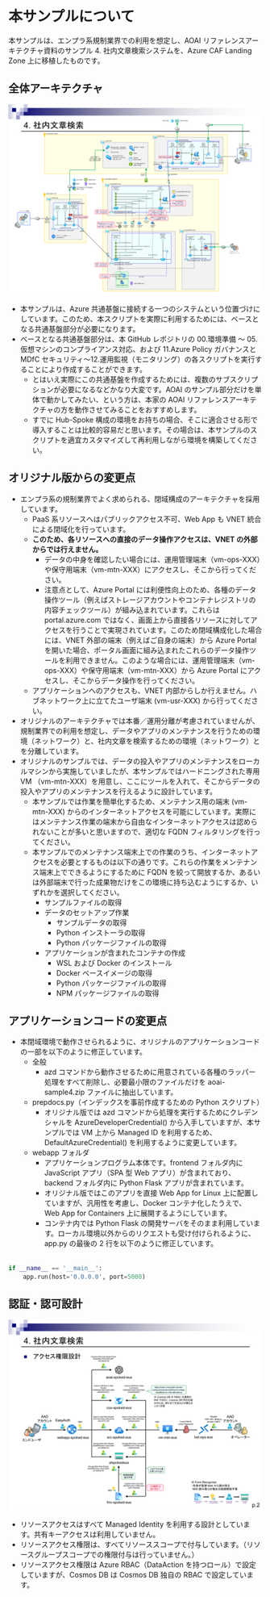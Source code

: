 # 本サンプルについて

本サンプルは、エンプラ系規制業界での利用を想定し、AOAI リファレンスアーキテクチャ資料のサンプル 4. 社内文章検索システムを、Azure CAF Landing Zone 上に移植したものです。

## 全体アーキテクチャ

![Alt text](images/AOAI_ReferenceArchiceture.ppt.png)

- 本サンプルは、Azure 共通基盤に接続する一つのシステムという位置づけにしています。このため、本スクリプトを実際に利用するためには、ベースとなる共通基盤部分が必要になります。
- ベースとなる共通基盤部分は、本 GitHub レポジトリの 00.環境準備 ～ 05.仮想マシンのコンプライアンス対応、および 11.Azure Policy ガバナンスと MDfC セキュリティ～12.運用監視（モニタリング）の各スクリプトを実行することにより作成することができます。
  - とはいえ実際にこの共通基盤を作成するためには、複数のサブスクリプションが必要になるなどかなり大変です。AOAI のサンプル部分だけを単体で動かしてみたい、という方は、本家の AOAI リファレンスアーキテクチャの方を動作させてみることをおすすめします。
  - すでに Hub-Spoke 構成の環境をお持ちの場合、そこに適合させる形で導入することは比較的容易だと思います。その場合は、本サンプルのスクリプトを適宜カスタマイズして再利用しながら環境を構築してください。

## オリジナル版からの変更点

- エンプラ系の規制業界でよく求められる、閉域構成のアーキテクチャを採用しています。
  - PaaS 系リソースへはパブリックアクセス不可、Web App も VNET 統合による閉域化を行っています。
  - **このため、各リソースへの直接のデータ操作アクセスは、VNET の外部からでは行えません。**
    - データの中身を確認したい場合には、運用管理端末（vm-ops-XXX）や保守用端末（vm-mtn-XXX）にアクセスし、そこから行ってください。
    - 注意点として、Azure Portal には利便性向上のため、各種のデータ操作ツール（例えばストレージアカウントやコンテナレジストリの内容チェックツール）が組み込まれています。これらは portal.azure.com ではなく、画面上から直接各リソースに対してアクセスを行うことで実現されています。このため閉域構成化した場合には、VNET 外部の端末（例えばご自身の端末）から Azure Portal を開いた場合、ポータル画面に組み込まれたこれらのデータ操作ツールを利用できません。このような場合には、運用管理端末（vm-ops-XXX）や保守用端末（vm-mtn-XXX）から Azure Portal にアクセスし、そこからデータ操作を行ってください。
  - アプリケーションへのアクセスも、VNET 内部からしか行えません。ハブネットワーク上に立てたユーザ端末 (vm-usr-XXX) から行ってください。
- オリジナルのアーキテクチャでは本番／運用分離が考慮されていませんが、規制業界での利用を想定し、データやアプリのメンテナンスを行うための環境（ネットワーク）と、社内文章を検索するための環境（ネットワーク）とを分離しています。
- オリジナルのサンプルでは、データの投入やアプリのメンテナンスをローカルマシンから実施していましたが、本サンプルではハードニングされた専用 VM （vm-mtn-XXX）を用意し、ここにツールを入れて、そこからデータの投入やアプリのメンテナンスを行えるように設計しています。
  - 本サンプルでは作業を簡単化するため、メンテナンス用の端末 (vm-mtn-XXX) からのインターネットアクセスを可能にしています。実際にはメンテナンス作業の端末から自由なインターネットアクセスは認められないことが多いと思いますので、適切な FQDN フィルタリングを行ってください。
  - 本サンプルでのメンテナンス端末上での作業のうち、インターネットアクセスを必要とするものは以下の通りです。これらの作業をメンテナンス端末上でできるようにするために FQDN を絞って開放するか、あるいは外部端末で行った成果物だけをこの環境に持ち込むようにするか、いずれかを選択してください。
    - サンプルファイルの取得
    - データのセットアップ作業
      - サンプルデータの取得
      - Python インストーラの取得
      - Python パッケージファイルの取得
    - アプリケーションが含まれたコンテナの作成
      - WSL および Docker のインストール
      - Docker ベースイメージの取得
      - Python パッケージファイルの取得
      - NPM パッケージファイルの取得

## アプリケーションコードの変更点

- 本閉域環境で動作させられるように、オリジナルのアプリケーションコードの一部を以下のように修正しています。
  - 全般
    - azd コマンドから動作させるために用意されている各種のラッパー処理をすべて削除し、必要最小限のファイルだけを aoai-sample4.zip ファイルに抽出しています。
  - prepdocs.py（インデックスを事前作成するための Python スクリプト）
    - オリジナル版では azd コマンドから処理を実行するためにクレデンシャルを AzureDeveloperCredential() から入手していますが、本サンプルでは VM 上から Managed ID を利用するため、DefaultAzureCredential() を利用するように変更しています。
  - webapp フォルダ
    - アプリケーションプログラム本体です。frontend フォルダ内に JavaScript アプリ（SPA 型 Web アプリ）が含まれており、backend フォルダ内に Python Flask アプリが含まれています。
    - オリジナル版ではこのアプリを直接 Web App for Linux 上に配置していますが、汎用性を考慮し、Docker コンテナ化したうえで、 Web App for Containers 上に展開するようにしています。
    - コンテナ内では Python Flask の開発サーバをそのまま利用しています。ローカル環境以外からのリクエストも受け付けられるように、app.py の最後の 2 行を以下のように修正しています。

```Python

if __name__ == '__main__':
    app.run(host='0.0.0.0', port=5000)

```

## 認証・認可設計

![Alt text](images/image-1.png)

- リソースアクセスはすべて Managed Identity を利用する設計としています。共有キーアクセスは利用していません。
- リソースアクセス権限は、すべてリソーススコープで付与しています。（リソースグループスコープでの権限付与は行っていません。）
- リソースアクセス権限は Azure RBAC（DataAction を持つロール）で設定していますが、Cosmos DB は Cosmos DB 独自の RBAC で設定しています。
